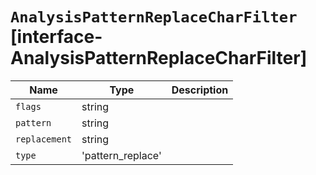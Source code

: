 # `AnalysisPatternReplaceCharFilter` [interface-AnalysisPatternReplaceCharFilter]

| Name | Type | Description |
| - | - | - |
| `flags` | string | &nbsp; |
| `pattern` | string | &nbsp; |
| `replacement` | string | &nbsp; |
| `type` | 'pattern_replace' | &nbsp; |
